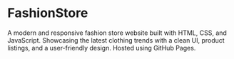 # FashionStore
A modern and responsive fashion store website built with HTML, CSS, and JavaScript. Showcasing the latest clothing trends with a clean UI, product listings, and a user-friendly design. Hosted using GitHub Pages.
